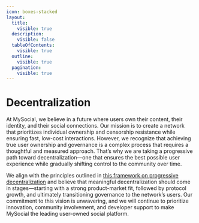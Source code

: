```yaml
---
icon: boxes-stacked
layout:
  title:
    visible: true
  description:
    visible: false
  tableOfContents:
    visible: true
  outline:
    visible: true
  pagination:
    visible: true
---
```


# Decentralization

At MySocial, we believe in a future where users own their content, their identity, and their social connections. Our mission is to create a network that prioritizes individual ownership and censorship resistance while ensuring fast, low-cost interactions. However, we recognize that achieving true user ownership and governance is a complex process that requires a thoughtful and measured approach. That’s why we are taking a progressive path toward decentralization—one that ensures the best possible user experience while gradually shifting control to the community over time.

We align with the principles outlined in [this framework on progressive decentralization](https://a16zcrypto.com/posts/article/progressive-decentralization-a-high-level-framework/) and believe that meaningful decentralization should come in stages—starting with a strong product-market fit, followed by protocol growth, and ultimately transitioning governance to the network’s users. Our commitment to this vision is unwavering, and we will continue to prioritize innovation, community involvement, and developer support to make MySocial the leading user-owned social platform.
